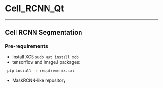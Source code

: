 # Cell_RCNN_Qt
---
## Cell RCNN Segmentation

### Pre-requirements
- Install XCB
`sudo apt install xcb`
- tensorflow and ImageJ packages:
```bash
 pip install -r requirements.txt
```
- MaskRCNN-like repository
